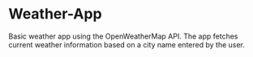 # Weather-App
Basic weather app using the OpenWeatherMap API. The app fetches current weather information based on a city name entered by the user.
